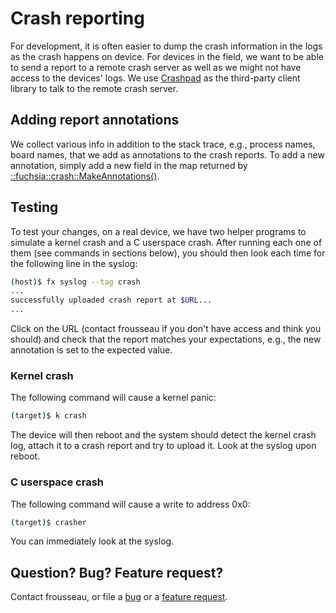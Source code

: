 # Crash reporting

For development, it is often easier to dump the crash information in the logs as
the crash happens on device. For devices in the field, we want to be able to
send a report to a remote crash server as well as we might not have access to
the devices' logs. We use
[Crashpad](https://chromium.googlesource.com/crashpad/crashpad/+/master/README.md)
as the third-party client library to talk to the remote crash server.

## Adding report annotations

We collect various info in addition to the stack trace, e.g., process names,
board names, that we add as annotations to the crash reports. To add a new
annotation, simply add a new field in the map returned by
[::fuchsia::crash::MakeAnnotations()](https://fuchsia.googlesource.com/garnet/+/master/bin/crashpad/report_annotations.h).

## Testing

To test your changes, on a real device, we have two helper programs to simulate
a kernel crash and a C userspace crash. After running each one of them (see
commands in sections below), you should then look each time for the following
line in the syslog:

```sh
(host)$ fx syslog --tag crash
...
successfully uploaded crash report at $URL...
...
```

Click on the URL (contact frousseau if you don't have access and think you
should) and check that the report matches your expectations, e.g., the new
annotation is set to the expected value.

### Kernel crash

The following command will cause a kernel panic:

```sh
(target)$ k crash
```

The device will then reboot and the system should detect the kernel crash log,
attach it to a crash report and try to upload it. Look at the syslog upon
reboot.

### C userspace crash

The following command will cause a write to address 0x0:

```sh
(target)$ crasher
```

You can immediately look at the syslog.

## Question? Bug? Feature request?

Contact frousseau, or file a
[bug](https://fuchsia.atlassian.net/secure/CreateIssueDetails!init.jspa?pid=11718&issuetype=10006&priority=3&components=11950)
or a
[feature request](https://fuchsia.atlassian.net/secure/CreateIssueDetails!init.jspa?pid=11718&issuetype=10005&priority=3&components=11950).
